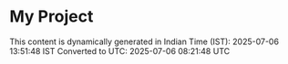 # My Project

This content is dynamically generated in Indian Time (IST): 2025-07-06 13:51:48 IST
Converted to UTC: 2025-07-06 08:21:48 UTC
